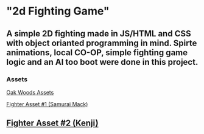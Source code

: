 # "2d Fighting Game"

A simple 2D fighting made in JS/HTML and CSS with object orianted programming in mind. Spirte animations, local CO-OP, simple fighting game logic and an AI too boot were done in this project. 
---
### Assets
[Oak Woods Assets](https://brullov.itch.io/oak-woods)

[Fighter Asset #1 (Samurai Mack)](https://luizmelo.itch.io/martial-hero)

[Fighter Asset #2 (Kenji)](https://luizmelo.itch.io/martial-hero-2)
---